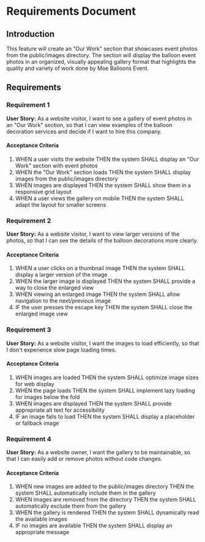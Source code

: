 # Requirements Document

## Introduction

This feature will create an "Our Work" section that showcases event photos from the public/images directory. The section will display the balloon event photos in an organized, visually appealing gallery format that highlights the quality and variety of work done by Moe Balloons Event.

## Requirements

### Requirement 1

**User Story:** As a website visitor, I want to see a gallery of event photos in an "Our Work" section, so that I can view examples of the balloon decoration services and decide if I want to hire this company.

#### Acceptance Criteria

1. WHEN a user visits the website THEN the system SHALL display an "Our Work" section with event photos
2. WHEN the "Our Work" section loads THEN the system SHALL display images from the public/images directory
3. WHEN images are displayed THEN the system SHALL show them in a responsive grid layout
4. WHEN a user views the gallery on mobile THEN the system SHALL adapt the layout for smaller screens

### Requirement 2

**User Story:** As a website visitor, I want to view larger versions of the photos, so that I can see the details of the balloon decorations more clearly.

#### Acceptance Criteria

1. WHEN a user clicks on a thumbnail image THEN the system SHALL display a larger version of the image
2. WHEN the larger image is displayed THEN the system SHALL provide a way to close the enlarged view
3. WHEN viewing an enlarged image THEN the system SHALL allow navigation to the next/previous image
4. IF the user presses the escape key THEN the system SHALL close the enlarged image view

### Requirement 3

**User Story:** As a website visitor, I want the images to load efficiently, so that I don't experience slow page loading times.

#### Acceptance Criteria

1. WHEN images are loaded THEN the system SHALL optimize image sizes for web display
2. WHEN the page loads THEN the system SHALL implement lazy loading for images below the fold
3. WHEN images are displayed THEN the system SHALL provide appropriate alt text for accessibility
4. IF an image fails to load THEN the system SHALL display a placeholder or fallback image

### Requirement 4

**User Story:** As a website owner, I want the gallery to be maintainable, so that I can easily add or remove photos without code changes.

#### Acceptance Criteria

1. WHEN new images are added to the public/images directory THEN the system SHALL automatically include them in the gallery
2. WHEN images are removed from the directory THEN the system SHALL automatically exclude them from the gallery
3. WHEN the gallery is rendered THEN the system SHALL dynamically read the available images
4. IF no images are available THEN the system SHALL display an appropriate message